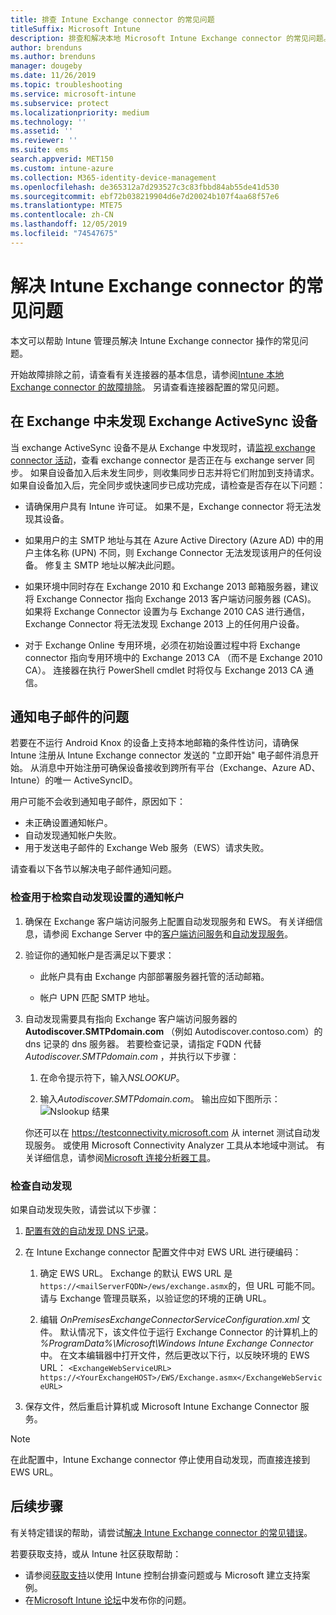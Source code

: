 ```yaml
---
title: 排查 Intune Exchange connector 的常见问题
titleSuffix: Microsoft Intune
description: 排查和解决本地 Microsoft Intune Exchange connector 的常见问题。
author: brenduns
ms.author: brenduns
manager: dougeby
ms.date: 11/26/2019
ms.topic: troubleshooting
ms.service: microsoft-intune
ms.subservice: protect
ms.localizationpriority: medium
ms.technology: ''
ms.assetid: ''
ms.reviewer: ''
ms.suite: ems
search.appverid: MET150
ms.custom: intune-azure
ms.collection: M365-identity-device-management
ms.openlocfilehash: de365312a7d293527c3c83fbbd84ab55de41d530
ms.sourcegitcommit: ebf72b038219904d6e7d20024b107f4aa68f57e6
ms.translationtype: MTE75
ms.contentlocale: zh-CN
ms.lasthandoff: 12/05/2019
ms.locfileid: "74547675"
---
```

# <a name="resolve-common-problems-with-the-intune-exchange-connector"></a>解决 Intune Exchange connector 的常见问题
 
本文可以帮助 Intune 管理员解决 Intune Exchange connector 操作的常见问题。

开始故障排除之前，请查看有关连接器的基本信息，请参阅[Intune 本地 Exchange connector 的故障排除](troubleshoot-exchange-connector.md)。 另请查看连接器配置的常见问题。

## <a name="an-exchange-activesync-device-isnt-discovered-from-exchange"></a>在 Exchange 中未发现 Exchange ActiveSync 设备

当 exchange ActiveSync 设备不是从 Exchange 中发现时，请[监视 exchange connector 活动](exchange-connector-install.md#on-premises-intune-exchange-connector-high-availability-support)，查看 exchange connector 是否正在与 exchange server 同步。 如果自设备加入后未发生同步，则收集同步日志并将它们附加到支持请求。 如果自设备加入后，完全同步或快速同步已成功完成，请检查是否存在以下问题：

- 请确保用户具有 Intune 许可证。 如果不是，Exchange connector 将无法发现其设备。

- 如果用户的主 SMTP 地址与其在 Azure Active Directory (Azure AD) 中的用户主体名称 (UPN) 不同，则 Exchange Connector 无法发现该用户的任何设备。 修复主 SMTP 地址以解决此问题。

- 如果环境中同时存在 Exchange 2010 和 Exchange 2013 邮箱服务器，建议将 Exchange Connector 指向 Exchange 2013 客户端访问服务器 (CAS)。 如果将 Exchange Connector 设置为与 Exchange 2010 CAS 进行通信，Exchange Connector 将无法发现 Exchange 2013 上的任何用户设备。

- 对于 Exchange Online 专用环境，必须在初始设置过程中将 Exchange connector 指向专用环境中的 Exchange 2013 CA （而不是 Exchange 2010 CA）。 连接器在执行 PowerShell cmdlet 时将仅与 Exchange 2013 CA 通信。

## <a name="problems-with-the-notification-email-message"></a>通知电子邮件的问题

若要在不运行 Android Knox 的设备上支持本地邮箱的条件性访问，请确保 Intune 注册从 Intune Exchange connector 发送的 "立即开始" 电子邮件消息开始。 从消息中开始注册可确保设备接收到跨所有平台（Exchange、Azure AD、Intune）的唯一 ActiveSyncID。

用户可能不会收到通知电子邮件，原因如下：

- 未正确设置通知帐户。
- 自动发现通知帐户失败。
- 用于发送电子邮件的 Exchange Web 服务（EWS）请求失败。

请查看以下各节以解决电子邮件通知问题。

### <a name="check-the-notification-account-that-retrieves-autodiscover-settings"></a>检查用于检索自动发现设置的通知帐户

1. 确保在 Exchange 客户端访问服务上配置自动发现服务和 EWS。 有关详细信息，请参阅 Exchange Server 中的[客户端访问服务](https://docs.microsoft.com/Exchange/architecture/client-access/client-access)和[自动发现服务](https://docs.microsoft.com/Exchange/architecture/client-access/autodiscover?view=exchserver-2019)。

2. 验证你的通知帐户是否满足以下要求：

   - 此帐户具有由 Exchange 内部部署服务器托管的活动邮箱。

   - 帐户 UPN 匹配 SMTP 地址。

3. 自动发现需要具有指向 Exchange 客户端访问服务器的**Autodiscover.SMTPdomain.com** （例如 Autodiscover.contoso.com）的 dns 记录的 dns 服务器。 若要检查记录，请指定 FQDN 代替*Autodiscover.SMTPdomain.com* ，并执行以下步骤：

   1. 在命令提示符下，输入*NSLOOKUP*。

   2. 输入*Autodiscover.SMTPdomain.com*。 输出应如下图所示：![Nslookup 结果](./media/troubleshoot-exchange-connector-common-problems/nslookup-results.png
      )

   你还可以在 https://testconnectivity.microsoft.com 从 internet 测试自动发现服务。 或使用 Microsoft Connectivity Analyzer 工具从本地域中测试。 有关详细信息，请参阅[Microsoft 连接分析器工具](https://docs.microsoft.com/previous-versions/office/exchange-remote-connectivity/jj851141(v=exchg.80))。


### <a name="check-autodiscovery"></a>检查自动发现

如果自动发现失败，请尝试以下步骤：

1. [配置有效的自动发现 DNS 记录](https://docs.microsoft.com/previous-versions/exchange-server/exchange-150/mt473798(v=exchg.150))。

2. 在 Intune Exchange connector 配置文件中对 EWS URL 进行硬编码：

   1. 确定 EWS URL。 Exchange 的默认 EWS URL 是 `https://<mailServerFQDN>/ews/exchange.asmx`的，但 URL 可能不同。 请与 Exchange 管理员联系，以验证您的环境的正确 URL。

   2. 编辑 *OnPremisesExchangeConnectorServiceConfiguration.xml* 文件。 默认情况下，该文件位于运行 Exchange Connector 的计算机上的 *%ProgramData%\Microsoft\Windows Intune Exchange Connector*中。 在文本编辑器中打开文件，然后更改以下行，以反映环境的 EWS URL： `<ExchangeWebServiceURL> https://<YourExchangeHOST>/EWS/Exchange.asmx</ExchangeWebServiceURL>`

3. 保存文件，然后重启计算机或 Microsoft Intune Exchange Connector 服务。

>[!NOTE]
> 在此配置中，Intune Exchange connector 停止使用自动发现，而直接连接到 EWS URL。

## <a name="next-steps"></a>后续步骤

有关特定错误的帮助，请尝试[解决 Intune Exchange connector 的常见错误](troubleshoot-exchange-connector-common-errors.md)。

若要获取支持，或从 Intune 社区获取帮助：

- 请参阅[获取支持](../fundamentals/get-support.md)以使用 Intune 控制台排查问题或与 Microsoft 建立支持案例。
- 在[Microsoft Intune 论坛](https://social.technet.microsoft.com/Forums/home?forum=microsoftintuneprod)中发布你的问题。